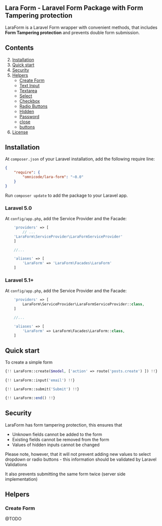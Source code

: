 ## Lara Form - Laravel Form Package with Form Tampering protection

LaraForm is a Laravel Form wrapper with convenient methods, that includes **Form Tampering protection** and prevents double form submission.

## Contents

2. <a href="#installation">Installation</a>
3. <a href="#quick-start">Quick start</a>
3. <a href="#security">Security</a>
4. <a href="#helpers">Helpers</a>
    * <a href="#form-create">Create Form</a>
    * <a href="#form-text-input">Text Input</a>
    * <a href="#form-textarea">Textarea</a>
    * <a href="#form-select">Select</a>
    * <a href="#form-checkbox">Checkbox</a>
    * <a href="#form-radio">Radio Buttons</a>
    * <a href="#form-hidden">Hidden</a>
    * <a href="#form-password">Password</a>
    * <a href="#form-close">close</a>
    * <a href="#form-buttons">buttons</a>
5. <a href="#license">License</a>


## <a id="installation"></a>Installation

At `composer.json` of your Laravel installation, add the following require line:

``` json
{
    "require": {
        "omnicode/lara-form": "~0.0"
    }
}
```

Run `composer update` to add the package to your Laravel app.

### Laravel 5.0

At `config/app.php`, add the Service Provider and the Facade:

```php
    'providers' => [
        // ...
	'LaraForm\ServiceProvider\LaraFormServiceProvider'
    ]

	//...

    'aliases' => [
        'LaraForm' => 'LaraForm\Facades\LaraForm'
    ]
```

### Laravel 5.1+

At `config/app.php`, add the Service Provider and the Facade:

```php
    'providers' => [
        LaraForm\ServiceProvider\LaraFormServiceProvider::class,
    ]

    //...

    'aliases' => [
        'LaraForm' => LaraForm\Facades\LaraForm::class,
    ]
```

## <a id="quick-start"></a>Quick start

To create a simple form

```php
{!! LaraForm::create($model, ['action' => route('posts.create') ]) !!}
					
{!! LaraForm::input('email') !!}

{!! LaraForm::submit('Submit') !!}

{!! LaraForm::end() !!}
```

## <a id="security"></a>Security

LaraForm has form tampering protection, this ensures that

- Unknown fields cannot be added to the form
- Existing fields cannot be removed from the form
- Values of hidden inputs cannot be changed

Please note, however, that it will not prevent adding new values to select dropdown or radio buttons - this information should be validated by Laravel Validations

It also prevents submitting the same form twice (server side implementation)


## <a id="helpers"></a>Helpers

### <a id="form-create"></a>Create Form

@TODO

